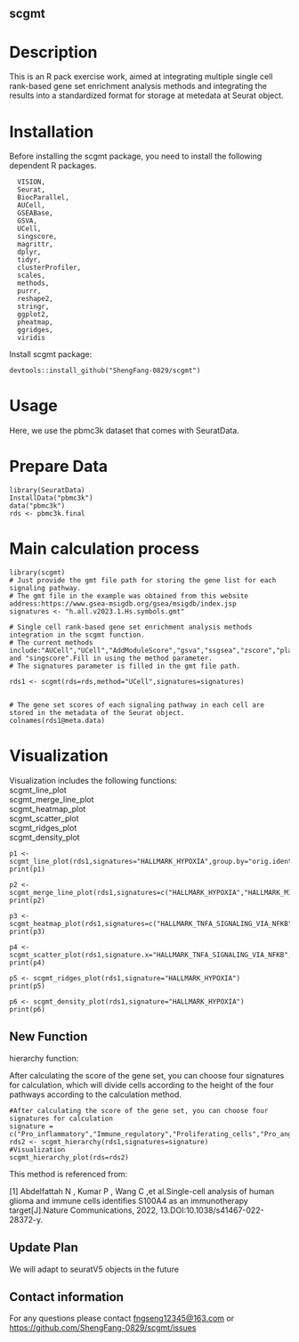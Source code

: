 ## scgmt
# Description
This is an R pack exercise work, aimed at integrating multiple single cell rank-based gene set enrichment analysis methods and integrating the results into a standardized format for storage at metedata at Seurat object.
# Installation
Before installing the scgmt package, you need to install the following dependent R packages.
~~~
  VISION,
  Seurat,
  BiocParallel,
  AUCell,
  GSEABase,
  GSVA,
  UCell,
  singscore,
  magrittr,
  dplyr,
  tidyr,
  clusterProfiler,
  scales,
  methods,
  purrr,
  reshape2,
  stringr,
  ggplot2,
  pheatmap,
  ggridges,
  viridis
~~~
Install scgmt package:
~~~
devtools::install_github("ShengFang-0829/scgmt")
~~~
# Usage
Here, we use the pbmc3k dataset that comes with SeuratData.

# Prepare Data
~~~
library(SeuratData)
InstallData("pbmc3k")
data("pbmc3k")
rds <- pbmc3k.final
~~~

# Main calculation process
~~~
library(scgmt)
# Just provide the gmt file path for storing the gene list for each signaling pathway.
# The gmt file in the example was obtained from this website address:https://www.gsea-msigdb.org/gsea/msigdb/index.jsp
signatures <- "h.all.v2023.1.Hs.symbols.gmt"

# Single cell rank-based gene set enrichment analysis methods integration in the scgmt function.
# The current methods include:"AUCell","UCell","AddModuleScore","gsva","ssgsea","zscore","plage","VISION","JAS_likelihood","JAS_oddsratio" and "singscore".Fill in using the method parameter.
# The signatures parameter is filled in the gmt file path.

rds1 <- scgmt(rds=rds,method="UCell",signatures=signatures)


# The gene set scores of each signaling pathway in each cell are stored in the metadata of the Seurat object.
colnames(rds1@meta.data)
~~~

# Visualization
Visualization includes the following functions:   
scgmt_line_plot   
scgmt_merge_line_plot       
scgmt_heatmap_plot  
scgmt_scatter_plot  
scgmt_ridges_plot   
scgmt_density_plot  

~~~
p1 <- scgmt_line_plot(rds1,signatures="HALLMARK_HYPOXIA",group.by="orig.ident")
print(p1)

p2 <- scgmt_merge_line_plot(rds1,signatures=c("HALLMARK_HYPOXIA","HALLMARK_MITOTIC_SPINDLE"))
print(p2)

p3 <- scgmt_heatmap_plot(rds1,signatures=c("HALLMARK_TNFA_SIGNALING_VIA_NFKB","HALLMARK_HYPOXIA","HALLMARK_CHOLESTEROL_HOMEOSTASIS"))
print(p3)

p4 <- scgmt_scatter_plot(rds1,signature.x="HALLMARK_TNFA_SIGNALING_VIA_NFKB",signature.y="HALLMARK_HYPOXIA")
print(p4)

p5 <- scgmt_ridges_plot(rds1,signature="HALLMARK_HYPOXIA")
print(p5)

p6 <- scgmt_density_plot(rds1,signature="HALLMARK_HYPOXIA")
print(p6)
~~~

## New Function

hierarchy function:

After calculating the score of the gene set, you can choose four signatures for calculation, which will divide cells according to the height of the four pathways according to the calculation method.

~~~
#After calculating the score of the gene set, you can choose four signatures for calculation
signature = c("Pro_inflammatory","Immune_regulatory","Proliferating_cells","Pro_angiogenic")
rds2 <- scgmt_hierarchy(rds1,signatures=signature)
#Visualization
scgmt_hierarchy_plot(rds=rds2)
~~~

This method is referenced from:

[1] Abdelfattah N , Kumar P , Wang C ,et al.Single-cell analysis of human glioma and immune cells identifies S100A4 as an immunotherapy target[J].Nature Communications, 2022, 13.DOI:10.1038/s41467-022-28372-y.

## Update Plan

We will adapt to seuratV5 objects in the future

## Contact information

For any questions please contact fngseng12345@163.com or https://github.com/ShengFang-0829/scgmt/issues

